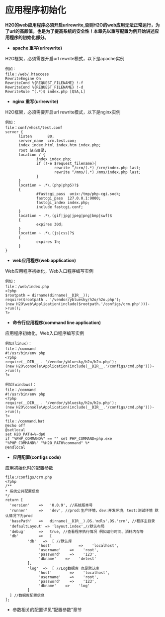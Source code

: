 # 应用程序初始化

**H2O的web应用程序必须开启urlrewrite,否则H2O的web应用无法正常运行，为了url的高颜值，也是为了提高系统的安全性！本章先以重写配置为例开始讲述应用程序的初始化部分。**

* **apache 重写\(urlrewrite\)**

H2O框架，必须需要开启url rewrite模式，以下是apache实例

```
例如：
file：/web/.htaccess
RewriteEngine On
RewriteCond %{REQUEST_FILENAME} !-f
RewriteCond %{REQUEST_FILENAME} !-d
RewriteRule ^(.*)$ index.php [QSA,L]
```

* **nginx 重写\(urlrewrite\)**

H2O框架，必须需要开启url rewrite模式，以下是nginx实例

```
例如：
file：conf/vhost/test.conf
server {
      listen       80;
      server_name  crm.test.com;
      index index.html index.htm index.php;
      root 站点目录;
      location / {
              index index.php;
              if (!-e $request_filename){
                      rewrite ^/crm/(.*) /crm/index.php last;
                      rewrite ^/mms/(.*) /mms/index.php last;
              }
      }
      location ~ .*\.(php|php5)?$
      {
              #fastcgi_pass  unix:/tmp/php-cgi.sock;
              fastcgi_pass  127.0.0.1:9000;
              fastcgi_index index.php;
              include fastcgi.conf;
      }
      location ~ .*\.(gif|jpg|jpeg|png|bmp|swf)$
      {
              expires 30d;
      }
      location ~ .*\.(js|css)?$
      {
              expires 1h;
      }
}
```

* **web应用程序\(web application\)**

Web应用程序初始化，Web入口程序编写实例

```
例如：
file：/web/index.php
<?php
$rootpath = dirname(dirname(__DIR__));
require($rootpath . '/vendor/ybluesky/h2o/h2o.php');
(new H2O\web\Application(include($rootpath.'/configs/crm.php')))->run();
?>
```

* **命令行应用程序\(command line application\)**

应用程序初始化，Web入口程序编写实例

```
例如(linux)：
file：/command
#!/usr/bin/env php
<?php
require(__DIR__ . '/vendor/ybluesky/h2o/h2o.php');
(new H2O\console\Application(include(__DIR__.'/configs/cmd.php')))->run();
?>
```

```
例如(windows)：
file：/command
#!/usr/bin/env php
<?php
require(__DIR__ . '/vendor/ybluesky/h2o/h2o.php');
(new H2O\console\Application(include(__DIR__.'/configs/cmd.php')))->run();
?>
file：/command.bat
@echo off
@setlocal
set H2O_PATH=%~dp0
if "%PHP_COMMAND%" == "" set PHP_COMMAND=php.exe
"%PHP_COMMAND%" "%H2O_PATH%command" %*
@endlocal
```

* **应用配置\(configs code\)**

应用初始化时的配置参数

```
file:/configs/crm.php
<?php
/**
* 系统公共配置信息
*/
return [
  'version'    =>   '0.0.9', //系统版本号
  'runner'     =>   'dev', //prod:生产环境，dev:开发环境，test:测试环境 默认情况下为prod
  'basePath'   =>   dirname(__DIR__).DS.'mdls'.DS.'crm', //程序主目录
  'defaultLayout' => 'layout.index',//默认布局
  'debug'      =>   true, //查看程序执行情况 例如运行时间、消耗内存等
  'db'         =>   [
          'db'   =>  [ //默认库
               'host'            =>    'localhost',
               'username'    =>    'root',
               'password'    =>    '123',
               'dbname'    =>    'detest'
          ],
          'log'  =>  [ //Log数据库 也是默认库
               'host'        =>    'localhost',
               'username'    =>    'root',
               'password'    =>    '123',
               'dbname'    =>    'log'
          ]
  ] //数据库配置信息
];
```

* 参数相关的配置详见“配置参数”章节




